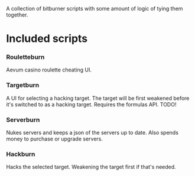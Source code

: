 A collection of bitburner scripts with some amount of logic of tying them together.

# Included scripts

### Rouletteburn

Aevum casino roulette cheating UI.

### Targetburn

A UI for selecting a hacking target. The target will be first weakened before it's switched to as a hacking target. Requires the formulas API. TODO!

### Serverburn

Nukes servers and keeps a json of the servers up to date. Also spends money to purchase or upgrade servers.

### Hackburn

Hacks the selected target. Weakening the target first if that's needed.

